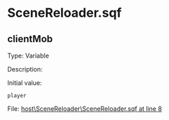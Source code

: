 # SceneReloader.sqf

## clientMob

Type: Variable

Description: 


Initial value:
```sqf
player
```
File: [host\SceneReloader\SceneReloader.sqf at line 8](../../../Src/host/SceneReloader/SceneReloader.sqf#L8)
